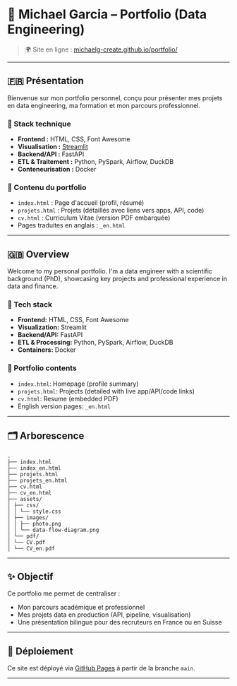 # 🧠 Michael Garcia – Portfolio (Data Engineering)

> 🌍 Site en ligne : [michaelg-create.github.io/portfolio/](https://michaelg-create.github.io/portfolio/)

---

## 🇫🇷 Présentation

Bienvenue sur mon portfolio personnel, conçu pour présenter mes projets en data engineering, ma formation et mon parcours professionnel.

### 🔧 Stack technique
- **Frontend :** HTML, CSS, Font Awesome
- **Visualisation :** [Streamlit](https://streamlit.io/)
- **Backend/API :** FastAPI
- **ETL & Traitement :** Python, PySpark, Airflow, DuckDB
- **Conteneurisation :** Docker

### 💼 Contenu du portfolio
- `index.html` : Page d'accueil (profil, résumé)
- `projets.html` : Projets (détaillés avec liens vers apps, API, code)
- `cv.html` : Curriculum Vitae (version PDF embarquée)
- Pages traduites en anglais : `_en.html`

---

## 🇬🇧 Overview

Welcome to my personal portfolio. I'm a data engineer with a scientific background (PhD), showcasing key projects and professional experience in data and finance.

### 🔧 Tech stack
- **Frontend:** HTML, CSS, Font Awesome
- **Visualization:** Streamlit
- **Backend/API:** FastAPI
- **ETL & Processing:** Python, PySpark, Airflow, DuckDB
- **Containers:** Docker

### 💼 Portfolio contents
- `index.html`: Homepage (profile summary)
- `projets.html`: Projects (detailed with live app/API/code links)
- `cv.html`: Resume (embedded PDF)
- English version pages: `_en.html`

---

## 🗂️ Arborescence
```
.
├── index.html
├── index_en.html
├── projets.html
├── projets_en.html
├── cv.html
├── cv_en.html
├── assets/
│ ├── css/
│ │ └── style.css
│ ├── images/
│ │ ├── photo.png
│ │ └── data-flow-diagram.png
│ └── pdf/
│ └── CV.pdf
│ └── CV_en.pdf
```

---

## ✨ Objectif

Ce portfolio me permet de centraliser :
- Mon parcours académique et professionnel
- Mes projets data en production (API, pipeline, visualisation)
- Une présentation bilingue pour des recruteurs en France ou en Suisse

---

## 🚀 Déploiement

Ce site est déployé via [GitHub Pages](https://pages.github.com/) à partir de la branche `main`.

---
